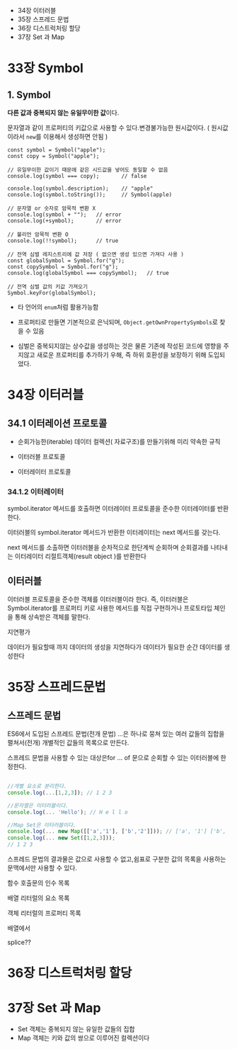 - 34장 이터러블
- 35장 스프레드 문법
- 36장 디스트럭처링 할당
- 37장 Set 과 Map

# 33장 Symbol

## **1. Symbol**

**다른 값과 중복되지 않는 유일무이한 값**이다.

문자열과 같이 프로퍼티의 키값으로 사용할 수 있다.변경불가능한 원시값이다. ( 원시값이라서 `new`를 이용해서 생성하면 안됨 )

```
const symbol = Symbol("apple");
const copy = Symbol("apple");

// 유일무이한 값이기 때문에 같은 시드값을 넣어도 동일할 수 없음
console.log(symbol === copy);		// false

console.log(symbol.description);	// "apple"
console.log(symbol.toString());		// Symbol(apple)

// 문자열 or 숫자로 암묵적 변환 X
console.log(symbol + "");	// error
console.log(+symbol);		// error

// 불리언 암묵적 변환 O
console.log(!!symbol);		// true

// 전역 심벌 레지스트리에 값 저장 ( 없으면 생성 있으면 가져다 사용 )
const globalSymbol = Symbol.for("g");
const copySymbol = Symbol.for("g");
console.log(globalSymbol === copySymbol);	// true

// 전역 심벌 값의 키값 가져오기
Symbol.keyFor(globalSymbol);
```

- 타 언어의 `enum`처럼 활용가능함
- 프로퍼티로 만들면 기본적으로 은닉되며, `Object.getOwnPropertySymbols`로 찾을 수 있음

- 심벌은 중복되지않는 상수값을 생성하는 것은 물론 기존에 작성된 코드에 영향을 주지않고 새로운 프로퍼티를 추가하기 우해, 즉 하위 호환성을 보장하기 위해 도입되었다.

# 34장 이터러블

## 34.1 이터레이션 프로토콜

- 순회가능한(iterable) 데이터 컬렉션( 자료구조)를 만들기위해 미리 약속한 규칙

- 이터러블 프로토콜
- 이터레이터 프로토콜

 

### 34.1.2 이터레이터

symbol.iterator 메서드를 호출하면 이터레이터 프로토콜을 준수한 이터레이터를 반환한다. 

이터러블의 symbol.iterator 메서드가 반환한 이터레이터는 next 메서드를 갖는다. 

next 메서드를 소출하면 이터러블을 순차적으로 한단계씩 순회하며 순회결과를 나타내는 이터레이터 리절트객체(result object )를 반환한다

## 이터러블

이터러블 프로토콜을 준수한 객체를 이터러블이라 한다. 즉, 이터러블은Symbol.iterator를 프로퍼티 키로 사용한 메서드를 직접 구현하거나 프로토타입 체인을 통해 상속받은 객체를 말한다.

지연평가 

데이터가 필요할때 까지 데이터의 생성을 지연하다가 데이터가 필요한 순간 데이터를 생성한다 

# 35장 스프레드문법

## 스프레드 문법

ES6에서 도입된 스프레드 문법(전개 문법) ...은 하나로 뭉쳐 있는 여러 값들의 집합을 펼쳐서(전개) 개별적인 값들의 목록으로 만든다.

스프레드 문법을 사용할 수 있는 대상은for ... of 문으로 순회할 수 있는 이터러블에 한정한다.

```jsx

//개별 요소로 분리한다.
console.log(...[1,2,3]); // 1 2 3

//문자열은 이터러블이다.
console.log(... 'Hello'); // H e l l o

//Map Set은 이터러블이다.
console.log(... new Map([['a','1'], ['b','2']])); // ['a', '1'] ['b', '2']
console.log(... new Set([1,2,3]));
// 1 2 3

```

스프레드 문법의 결과물은 값으로 사용할 수 없고,쉼표로 구분한 값의 목록을 사용하는 문맥에서만 사용할 수 있다.

함수 호출문의 인수 목록

배열 리터럴의 요소 목록

객체 리터럴의 프로퍼티 목록

배열에서 

splice??

# 36장 디스트럭처링 할당

# 37장 Set 과 Map

- Set 객체는 중복되지 않는 유일한 값들의 집합
- Map 객체는 키와 값의 쌍으로 이루어진 컬렉션이다